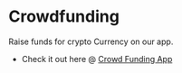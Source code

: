 # Crowdfunding
Raise funds for crypto Currency on our app.
<br>
- Check it out here @ [Crowd Funding App](https://tr4ce007.github.io/Crowdfunding/)
